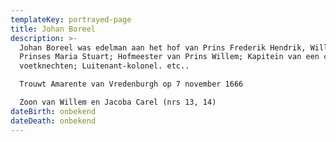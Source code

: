 ```yaml
---
templateKey: portrayed-page
title: Johan Boreel
description: >-
  Johan Boreel was edelman aan het hof van Prins Frederik Hendrik, Willem II en
  Prinses Maria Stuart; Hofmeester van Prins Willem; Kapitein van een compagnie
  voetknechten; Luitenant-kolonel. etc..

  Trouwt Amarente van Vredenburgh op 7 november 1666

  Zoon van Willem en Jacoba Carel (nrs 13, 14)
dateBirth: onbekend
dateDeath: onbekend
---
```

